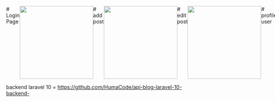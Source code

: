 <div style="display: flex; justify-content: space-between;">
# Login Page
  <img src="https://github.com/HumaCode/flutter-blog-app-frontend-/assets/75249155/24fe8665-9b28-4dc9-ae96-c8a43ef88282" width="200">
# add post
  <img src="https://github.com/HumaCode/flutter-blog-app-frontend-/assets/75249155/b31e8805-5dcc-4d8a-9264-c5fa267fd465" width="200">
# edit post  
  <img src="https://github.com/HumaCode/flutter-blog-app-frontend-/assets/75249155/999f535b-86a8-44f0-9f5a-6187e5a88e49" width="200">
# profile user  
  <img src="https://github.com/HumaCode/flutter-blog-app-frontend-/assets/75249155/f9cdc878-d00d-4466-873e-bf5d6eaf155c" width="200">
</div>

backend laravel 10 = https://github.com/HumaCode/api-blog-laravel-10-backend-
